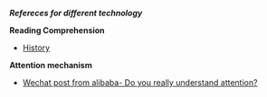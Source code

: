 

***Refereces for different technology***

**Reading Comprehension**
- [History](https://mp.weixin.qq.com/s?__biz=MzU1NTMyOTI4Mw==&mid=2247492593&idx=1&sn=76859c1437aed7d28f6c76cbaced14e9&chksm=fbd7519dcca0d88b5f6183e5a4d2ae81931e7bcdb31100d360c8ce216845e1e6e89b02766734&scene=21#wechat_redirect)

**Attention mechanism**
- [Wechat post from alibaba- Do you really understand attention?](https://mp.weixin.qq.com/s/MzHmvbwxFCaFjmMkjfjeSg)
